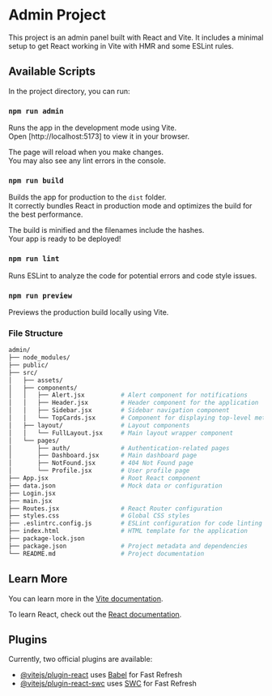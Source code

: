 # Admin Project

This project is an admin panel built with React and Vite. It includes a minimal setup to get React working in Vite with HMR and some ESLint rules.

## Available Scripts

In the project directory, you can run:

### `npm run admin`

Runs the app in the development mode using Vite.\
Open [http://localhost:5173] to view it in your browser.

The page will reload when you make changes.\
You may also see any lint errors in the console.

### `npm run build`

Builds the app for production to the `dist` folder.\
It correctly bundles React in production mode and optimizes the build for the best performance.

The build is minified and the filenames include the hashes.\
Your app is ready to be deployed!

### `npm run lint`

Runs ESLint to analyze the code for potential errors and code style issues.

### `npm run preview`

Previews the production build locally using Vite.

### File Structure
```bash
admin/
├── node_modules/              
├── public/                    
├── src/                       
│   ├── assets/                
│   ├── components/            
│   │   ├── Alert.jsx          # Alert component for notifications
│   │   ├── Header.jsx         # Header component for the application
│   │   ├── Sidebar.jsx        # Sidebar navigation component
│   │   └── TopCards.jsx       # Component for displaying top-level metrics
│   ├── layout/                # Layout components
│   │   └── FullLayout.jsx     # Main layout wrapper component
│   └── pages/                 
│       ├── auth/              # Authentication-related pages
│       ├── Dashboard.jsx      # Main dashboard page
│       ├── NotFound.jsx       # 404 Not Found page
│       └── Profile.jsx        # User profile page
├── App.jsx                    # Root React component
├── data.json                  # Mock data or configuration
├── Login.jsx                  
├── main.jsx                   
├── Routes.jsx                 # React Router configuration
├── styles.css                 # Global CSS styles
├── .eslintrc.config.js        # ESLint configuration for code linting
├── index.html                 # HTML template for the application
├── package-lock.json          
├── package.json               # Project metadata and dependencies
└── README.md                  # Project documentation
```

## Learn More

You can learn more in the [Vite documentation](https://vitejs.dev/guide/).

To learn React, check out the [React documentation](https://reactjs.org/).

## Plugins

Currently, two official plugins are available:

- [@vitejs/plugin-react](https://github.com/vitejs/vite-plugin-react/blob/main/packages/plugin-react/README.md) uses [Babel](https://babeljs.io/) for Fast Refresh
- [@vitejs/plugin-react-swc](https://github.com/vitejs/vite-plugin-react-swc) uses [SWC](https://swc.rs/) for Fast Refresh
